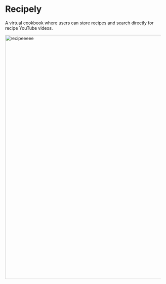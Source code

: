 # Recipely
A virtual cookbook where users can store recipes and search directly for recipe YouTube videos.

<img width="789" alt="recipeeeee" src="https://user-images.githubusercontent.com/100235225/171977644-a500eade-a2f8-45fc-8865-3ecb2ee4ef70.png">
